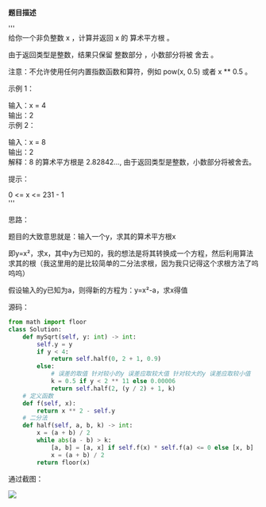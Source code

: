 
<BlogInfo id="1348" title="leetcode日常之x 的平方根 " author="白日梦想猿" pv=0 read_times=0 pre_cost_time="38" category="leetcode100题" tag_list="['leetcode', '              二分法']" create_time="2022.02.04 21:52:46.887883" update_time="2022.07.11 10:37:39" />

**题目描述**

  
'''  
给你一个非负整数 x ，计算并返回 x 的 算术平方根 。

由于返回类型是整数，结果只保留 整数部分 ，小数部分将被 舍去 。

注意：不允许使用任何内置指数函数和算符，例如 pow(x, 0.5) 或者 x ** 0.5 。

示例 1：

输入：x = 4  
输出：2  
示例 2：

输入：x = 8  
输出：2  
解释：8 的算术平方根是 2.82842..., 由于返回类型是整数，小数部分将被舍去。  
  
提示：

0 <= x <= 231 - 1  
'''

思路：

题目的大致意思就是：输入一个y，求其的算术平方根x

即y=x²，求x，其中y为已知的，我的想法是将其转换成一个方程，然后利用算法求其的根（我这里用的是比较简单的二分法求根，因为我只记得这个求根方法了呜呜呜）

假设输入的y已知为a，则得新的方程为：y=x²-a，求x得值

源码：

```python
from math import floor
class Solution:
    def mySqrt(self, y: int) -> int:
        self.y = y
        if y < 4:
            return self.half(0, 2 + 1, 0.9)
        else:
            # 误差的取值 针对较小的y 误差应取较大值 针对较大的y 误差应取较小值
            k = 0.5 if y < 2 ** 11 else 0.00006
            return self.half(2, (y / 2) + 1, k)
    # 定义函数
    def f(self, x):
        return x ** 2 - self.y
    # 二分法
    def half(self, a, b, k) -> int:
        x = (a + b) / 2
        while abs(a - b) > k:
            [a, b] = [a, x] if self.f(x) * self.f(a) <= 0 else [x, b]
            x = (a + b) / 2
        return floor(x)
```

通过截图：

![](http://www.lll.plus/media/image/2022/02/04/image-20220204215155-1.png)






















































